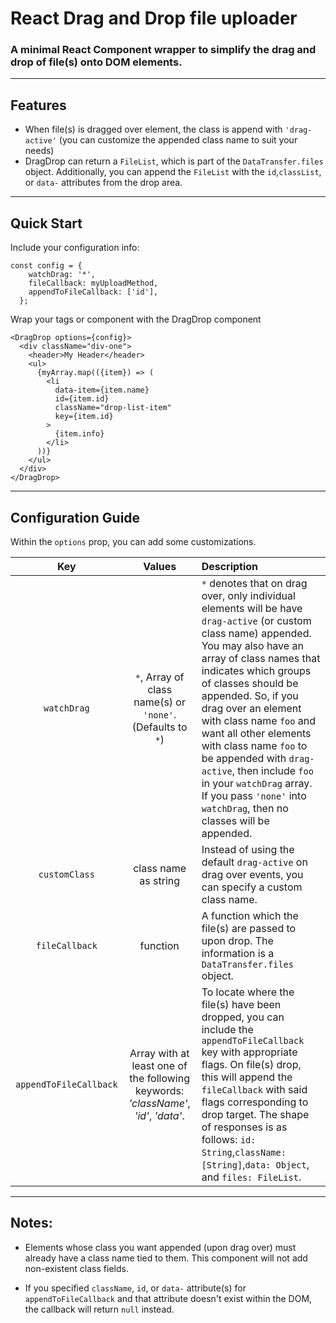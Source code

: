 # React Drag and Drop file uploader

### A minimal React Component wrapper to simplify the drag and drop of file(s) onto DOM elements.

---
## Features
* When file(s) is dragged over element, the class is append with `'drag-active'` (you can customize the appended class name to suit your needs)
* DragDrop can return a `FileList`, which is part of the `DataTransfer.files` object. Additionally, you can append the `FileList` with the `id`,`classList`, or `data-` attributes from the drop area.

---
## Quick Start
Include your configuration info:
```
const config = {
    watchDrag: '*',
    fileCallback: myUploadMethod,
    appendToFileCallback: ['id'],
  };
```
Wrap your tags or component with the DragDrop component
```
<DragDrop options={config}>
  <div className="div-one">
    <header>My Header</header>
    <ul>
      {myArray.map(({item}) => (
        <li
          data-item={item.name}
          id={item.id}
          className="drop-list-item"
          key={item.id}
        >
          {item.info}
        </li>
      ))}
    </ul>
  </div>
</DragDrop>
```
---
## Configuration Guide
Within the `options` prop, you can add some customizations.

| Key   | Values | Description |
|:-------:|:---------------:|:-------- |
|`watchDrag`| `*`, Array of class name(s) or `'none'`. (Defaults to `*`) | `*` denotes that on drag over, only individual elements will be have `drag-active` (or custom class name) appended. You may also have an array of class names that indicates which groups of classes should be appended. So, if you drag over an element with class name `foo` and want all other elements with class name `foo` to be appended with `drag-active`, then include `foo` in your `watchDrag` array. If you pass `'none'` into `watchDrag`, then no classes will be appended.
|`customClass`|class name as string| Instead of using the default `drag-active` on drag over events, you can specify a custom class name.
|`fileCallback`|function|A function which the file(s) are passed to upon drop. The information is a `DataTransfer.files` object. |
|`appendToFileCallback`|Array with at least one of the following keywords: _'className'_, _'id'_, _'data'_.|To locate where the file(s) have been dropped, you can include the `appendToFileCallback` key with appropriate flags. On file(s) drop, this will append the `fileCallback` with said flags corresponding to drop target. The shape of responses is as follows: `id: String`,`className: [String]`,`data: Object`, and `files: FileList`.

---
## Notes:
* Elements whose class you want appended (upon drag over) must already have a class name tied to them. This component will not add non-existent class fields.

* If you specified `className`, `id`, or `data-` attribute(s) for `appendToFileCallback` and that attribute doesn't exist within the DOM, the callback will return `null` instead.